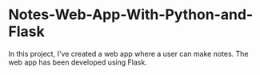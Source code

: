 # Notes-Web-App-With-Python-and-Flask
In this project, I've created a web app where a user can make notes. The web app has been developed using Flask.
